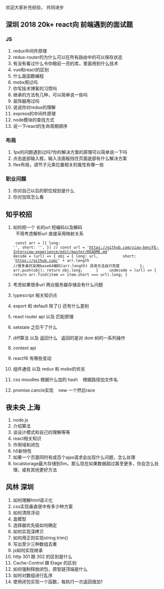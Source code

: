 欢迎大家补充经验， 共同进步


## 深圳 2018 20k+ react向 前端遇到的面试题

### JS
1. redux中间件原理
2. redux-router的为什么可以在所有路由中的可以保存状态
3. 有没有看过什么令你眼前一亮的库，里面用到什么技术
4. vue和react的区别
5. 什么是函数编程
6. mobx用过吗
7. 你写技术博客的习惯吗
8. 继承的方法有几种，可以简单说一些吗
9. 装饰器用过吗
10. 说说你对redux的理解
11. express的中间件原理
12. node模块的查找方式
13. 说一下react的生命周期顺序


### 布局
1. 1px的问题遇到过吗?你的解决方案的原理可以简单说一下吗
2. 点击底部输入框，输入法面板挡住页面底部有什么解决方案
3. flex布局，调节子元素位置相关的属性有哪一些


### 职业问题
1. 你对自己以后的职位规划是什么
2. 你对加班怎么看



## 知乎校招
1. 如何把一个 长的url 短编码以及解码        
    不用考虑解析url  直接采用映射关系
    <pre><code>
      const arr = [{
        long: '',
        short: '',
      }]
      // const url = 'https://github.com/xiao-ben/FE-Interview-experience/edit/master/README.md'
      decode = (url) => {
         obj = {
            long: url,
            short:  'https://github.com/' + arr.length   //很多条时采用base64编码(arr.length) 具体方法自行百度
         };
         arr.push(obj);
         return obj.long;
      }
      undecode = (url) => {
         return arr.find(item => item.short === url).long;
      }
    </code></pre>
  
2. 考虑如果很多url  两台服务器存储会有什么问题
3. typescript 相关知识点 
4. export 和  default 除了{} 还有什么差别
5. reaxt router api 以及 匹配原理
6. setstate 之后干了什么
7. diff算法 以及 返回什么
   返回的是对 dom 树的一系列操作
8. context api
9. react16 有哪些变动
10. 组件通信 以及 redux 和 mobx的优劣
11. css moudles 根据什么加的 hash
    根据路径加文件名
12. promise.cancle实现
    new 一个然后race


## 夜未央 上海
1. node.js  
2. 介绍算法  
3. 谈设计模式和自己的理解等等     
4. react相关知识   
5. 作用域和闭包    
6. h5新特性   
7. 如果一个页面同时有成百个ajax请求会出现什么问题，怎么处理   
8. localstorage最大存储到5m，那么现在如果数据超过甚至更多，你会怎么处理，或有其他更好方法

## 风林 深圳
1. 如何理解html语义化
2. css实现垂直居中有多少种方案
3. 如何清除浮动
4. 盒模型
5. 选择器优先级如何确定
6. 如何实现深拷贝
7. 如何用正则实现string.trim()
8. 写出至少三种数组去重
9. js如何实现继承
10. http 301 跟 302 的区别是什么
11. Cache-Control 跟 Etage 的区别
12. 如何强制释放闭包，原型链顶端是什么
13. 如何对数组进行乱序
14. 使用闭包实现一个函数，每执行一次返回值加1


